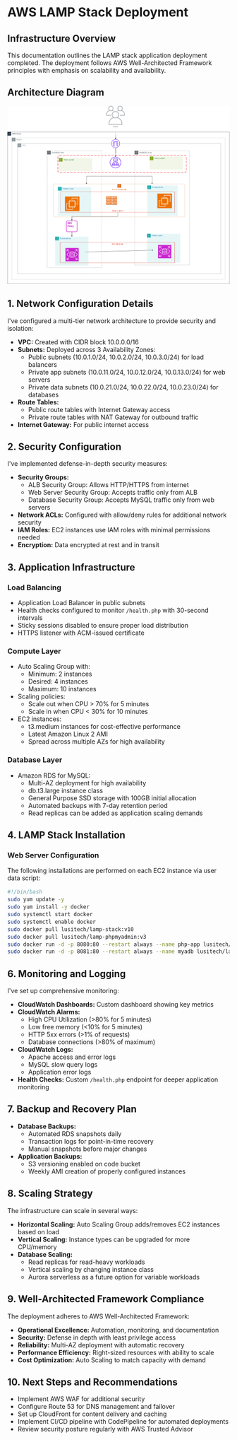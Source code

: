 # AWS LAMP Stack Deployment

## Infrastructure Overview

This documentation outlines the LAMP stack application deployment completed. The deployment follows AWS Well-Architected Framework principles with emphasis on scalability and availability.

## Architecture Diagram

![MAGE](./images/architecture.jpeg)

## 1. Network Configuration Details

I've configured a multi-tier network architecture to provide security and isolation:

- **VPC:** Created with CIDR block 10.0.0.0/16
- **Subnets:** Deployed across 3 Availability Zones:
  - Public subnets (10.0.1.0/24, 10.0.2.0/24, 10.0.3.0/24) for load balancers
  - Private app subnets (10.0.11.0/24, 10.0.12.0/24, 10.0.13.0/24) for web servers
  - Private data subnets (10.0.21.0/24, 10.0.22.0/24, 10.0.23.0/24) for databases
- **Route Tables:**
  - Public route tables with Internet Gateway access
  - Private route tables with NAT Gateway for outbound traffic
- **Internet Gateway:** For public internet access

## 2. Security Configuration

I've implemented defense-in-depth security measures:

- **Security Groups:**
  - ALB Security Group: Allows HTTP/HTTPS from internet
  - Web Server Security Group: Accepts traffic only from ALB
  - Database Security Group: Accepts MySQL traffic only from web servers
- **Network ACLs:** Configured with allow/deny rules for additional network security
- **IAM Roles:** EC2 instances use IAM roles with minimal permissions needed
- **Encryption:** Data encrypted at rest and in transit

## 3. Application Infrastructure

### Load Balancing

- Application Load Balancer in public subnets
- Health checks configured to monitor `/health.php` with 30-second intervals
- Sticky sessions disabled to ensure proper load distribution
- HTTPS listener with ACM-issued certificate

### Compute Layer

- Auto Scaling Group with:
  - Minimum: 2 instances
  - Desired: 4 instances
  - Maximum: 10 instances
- Scaling policies:
  - Scale out when CPU > 70% for 5 minutes
  - Scale in when CPU < 30% for 10 minutes
- EC2 instances:
  - t3.medium instances for cost-effective performance
  - Latest Amazon Linux 2 AMI
  - Spread across multiple AZs for high availability

### Database Layer

- Amazon RDS for MySQL:
  - Multi-AZ deployment for high availability
  - db.t3.large instance class
  - General Purpose SSD storage with 100GB initial allocation
  - Automated backups with 7-day retention period
  - Read replicas can be added as application scaling demands

## 4. LAMP Stack Installation

### Web Server Configuration

The following installations are performed on each EC2 instance via user data script:

```bash
#!/bin/bash
sudo yum update -y
sudo yum install -y docker
sudo systemctl start docker
sudo systemctl enable docker
sudo docker pull lusitech/lamp-stack:v10
sudo docker pull lusitech/lamp-phpmyadmin:v3
sudo docker run -d -p 8080:80 --restart always --name php-app lusitech/lamp-stack:v10
sudo docker run -d -p 8081:80 --restart always --name myadb lusitech/lamp-phpmyadmin:v3
```

## 6. Monitoring and Logging

I've set up comprehensive monitoring:

- **CloudWatch Dashboards:** Custom dashboard showing key metrics
- **CloudWatch Alarms:**
  - High CPU Utilization (>80% for 5 minutes)
  - Low free memory (<10% for 5 minutes)
  - HTTP 5xx errors (>1% of requests)
  - Database connections (>80% of maximum)
- **CloudWatch Logs:**
  - Apache access and error logs
  - MySQL slow query logs
  - Application error logs
- **Health Checks:** Custom `/health.php` endpoint for deeper application monitoring

## 7. Backup and Recovery Plan

- **Database Backups:**
  - Automated RDS snapshots daily
  - Transaction logs for point-in-time recovery
  - Manual snapshots before major changes
- **Application Backups:**
  - S3 versioning enabled on code bucket
  - Weekly AMI creation of properly configured instances

## 8. Scaling Strategy

The infrastructure can scale in several ways:

- **Horizontal Scaling:** Auto Scaling Group adds/removes EC2 instances based on load
- **Vertical Scaling:** Instance types can be upgraded for more CPU/memory
- **Database Scaling:**
  - Read replicas for read-heavy workloads
  - Vertical scaling by changing instance class
  - Aurora serverless as a future option for variable workloads

## 9. Well-Architected Framework Compliance

The deployment adheres to AWS Well-Architected Framework:

- **Operational Excellence:** Automation, monitoring, and documentation
- **Security:** Defense in depth with least privilege access
- **Reliability:** Multi-AZ deployment with automatic recovery
- **Performance Efficiency:** Right-sized resources with ability to scale
- **Cost Optimization:** Auto Scaling to match capacity with demand

## 10. Next Steps and Recommendations

- Implement AWS WAF for additional security
- Configure Route 53 for DNS management and failover
- Set up CloudFront for content delivery and caching
- Implement CI/CD pipeline with CodePipeline for automated deployments
- Review security posture regularly with AWS Trusted Advisor
